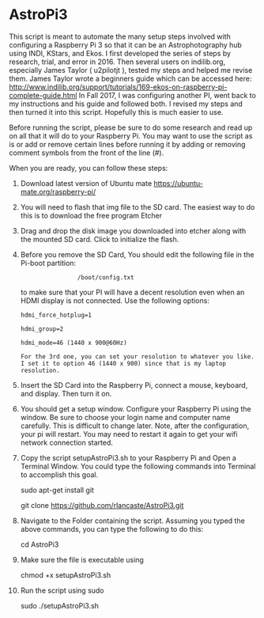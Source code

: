 # AstroPi3

This script is meant to automate the many setup steps involved with configuring a Raspberry Pi 3 so that it can be an 
Astrophotography hub using INDI, KStars, and Ekos.  I first developed the series of steps by research, trial, and error
in 2016.  Then several users on indilib.org, especially James Taylor ( u2pilotjt ), tested my steps and helped me revise them.
James Taylor wrote a beginners guide which can be accessed here:  http://www.indilib.org/support/tutorials/169-ekos-on-raspberry-pi-complete-guide.html
In Fall 2017,  I was configuring another PI, went back to my instructions and his guide and followed both.  I revised my steps and then
turned it into this script.  Hopefully this is much easier to use.

Before running the script, please be sure to do some research and read up on all that it will do to your Raspberry Pi.  You may want to 
use the script as is or add or remove certain lines before running it by adding or removing comment symbols from the front of the line (#).

When you are ready, you can follow these steps:

1.	Download latest version of Ubuntu mate https://ubuntu-mate.org/raspberry-pi/
2.  You will need to flash that img file to the SD card.  The easiest way to do this is to download the free program Etcher
3.  Drag and drop the disk image you downloaded into etcher along with the mounted SD card.  Click to initialize the flash.
4.  Before you remove the SD Card, You should edit the following file in the Pi-boot partition: 

						/boot/config.txt 
						
	to make sure that your PI will have a decent resolution even when an HDMI display is not connected. Use the following options:
	
		hdmi_force_hotplug=1
		
		hdmi_group=2
		
		hdmi_mode=46 (1440 x 900@60Hz)
		
		For the 3rd one, you can set your resolution to whatever you like.  I set it to option 46 (1440 x 900) since that is my laptop resolution.

5.  Insert the SD Card into the Raspberry Pi, connect a mouse, keyboard, and display.  Then turn it on.
6.  You should get a setup window.  Configure your Raspberry Pi using the window.  Be sure to choose your login name and computer name carefully.  This is difficult to change later.
	Note, after the configuration, your pi will restart.  You may need to restart it again to get your wifi network connection started.
7.  Copy the script setupAstroPi3.sh to your Raspberry Pi and Open a Terminal Window.  You could type the following commands into Terminal to accomplish this goal.

	sudo apt-get install git
	
	git clone https://github.com/rlancaste/AstroPi3.git
	
8.  Navigate to the Folder containing the script.  Assuming you typed the above commands, you can type the following to do this:

	cd AstroPi3
	
8.  Make sure the file is executable using

	chmod +x setupAstroPi3.sh
	
9.  Run the script using sudo

	sudo ./setupAstroPi3.sh


